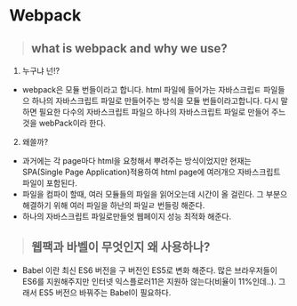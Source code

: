 # Webpack

> ## what is webpack and why we use?
1. 누구냐 넌!? 
  - webpack은 모듈 번들이라고 합니다. html 파일에 들어가는 자바스크립ㅌ 파일들으 하나의 자바스크립트 파일로 만들어주는 방식을 모듈 번들이라고합니다. 다시 말하면 필요한 다수의 자바스크립트 파일으 하나의 자바스크립트 파일로 만들어 주느 것을 webPack이라 한다. 
2. 왜쓸까?
  -  과거에는 각 page마다 html을 요청해서 뿌려주는 방식이었지만 현재는 SPA(Single Page Application)적용하여 html page에 여러개으 자바스크립트 파일이 포함된다.
  -  파일을 컴파이 할때, 여러 모듈들의 파일을 읽어오는데 시간이 올 걸린다. 그 부분으 해결하기 위해 여러 파일을 하난의 파일ㄹ 번들링 해준다. 
  -  하나의 자바스크립트 파일로만들엇 웹페이지 성능 최적화 해준다. 

> ## 웹팩과 바벨이 무엇인지 왜 사용하나?
  - Babel 이란 최신 ES6 버전을 구 버전인 ES5로 변화 해준다. 많은 브라우저들이 ES6를 지원해주지만 인터넷 익스플로러11은 지원하 않는다(비율이 11%인데..). 그래서 ES5 버전으 바꿔주는 Babel이 필요하다.
